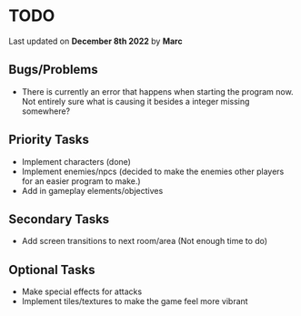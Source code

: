 # TODO
Last updated on **December 8th 2022** by **Marc**

## Bugs/Problems
- There is currently an error that happens when starting the program now. Not entirely sure what is causing it besides a integer missing somewhere?

## Priority Tasks
- Implement characters (done)
- Implement enemies/npcs (decided to make the enemies other players for an easier program to make.)
- Add in gameplay elements/objectives

## Secondary Tasks
- Add screen transitions to next room/area (Not enough time to do)

## Optional Tasks
- Make special effects for attacks
- Implement tiles/textures to make the game feel more vibrant